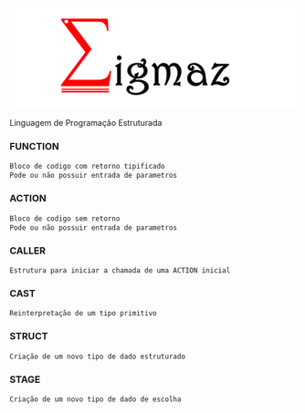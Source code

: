 
 
![Sigmaz](https://github.com/luandkg/Sigmaz/blob/master/res/logo.png)

   Linguagem de Programação Estruturada

 ### FUNCTION
 
    Bloco de codigo com retorno tipificado
    Pode ou não possuir entrada de parametros
  
  
 ### ACTION
 
    Bloco de codigo sem retorno
    Pode ou não possuir entrada de parametros
    
 ### CALLER
 
    Estrutura para iniciar a chamada de uma ACTION inicial
    
 ### CAST
 
    Reinterpretação de um tipo primitivo
 
 ### STRUCT
 
    Criação de um novo tipo de dado estruturado
 
 ### STAGE

    Criação de um novo tipo de dado de escolha